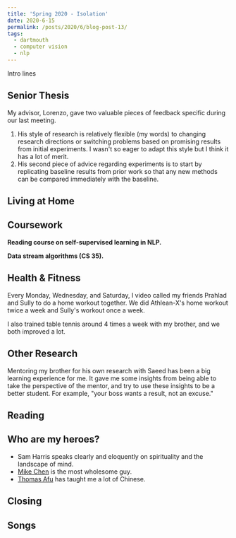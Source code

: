 ```yaml
---
title: 'Spring 2020 - Isolation'
date: 2020-6-15
permalink: /posts/2020/6/blog-post-13/
tags:
  - dartmouth
  - computer vision
  - nlp
---
```


Intro lines

Senior Thesis
------
My advisor, Lorenzo, gave two valuable pieces of feedback specific during our last meeting. 
1. His style of research is relatively flexible (my words) to changing research directions or switching problems based on promising results from initial experiments. I wasn't so eager to adapt this style but I think it has a lot of merit.
2. His second piece of advice regarding experiments is to start by replicating baseline results from prior work so that any new methods can be compared immediately with the baseline.

Living at Home
------

Coursework
------
**Reading course on self-supervised learning in NLP.**

**Data stream algorithms (CS 35).**

Health & Fitness
------
Every Monday, Wednesday, and Saturday, I video called my friends Prahlad and Sully to do a home workout together.
We did Athlean-X's home workout twice a week and Sully's workout once a week. 


I also trained table tennis around 4 times a week with my brother, and we both improved a lot.

Other Research
------
Mentoring my brother for his own research with Saeed has been a big learning experience for me. It gave me some insights from being able to take the perspective of the mentor, and try to use these insights to be a better student. For example, "your boss wants a result, not an excuse."

Reading
------



Who are my heroes?
------
* Sam Harris speaks clearly and eloquently on spirituality and the landscape of mind.
* [Mike Chen](https://www.youtube.com/user/MikeyChenX) is the most wholesome guy.
* [Thomas Afu](https://www.youtube.com/channel/UC689uDf0ryZniKpuSK9ESTw) has taught me a lot of Chinese.

Closing
------

Songs
------



